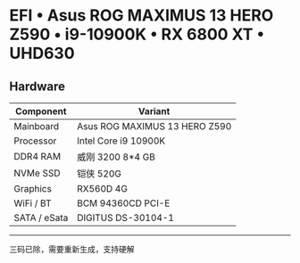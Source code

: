 # EFI • Asus ROG MAXIMUS 13 HERO Z590 • i9-10900K • RX 6800 XT • UHD630 
## Hardware

| Component    | Variant            | 
|--------------|---------------------- |
| Mainboard    | Asus ROG MAXIMUS 13 HERO Z590      |                                       
| Processor    | Intel Core i9 10900K   | 
| DDR4 RAM     | 威刚 3200 8*4 GB |
| NVMe SSD     | 铠侠 520G    | 
| Graphics     | RX560D 4G     | 
| WiFi / BT    | BCM 94360CD PCI-E    | 
| SATA / eSata | DIGITUS DS-30104-1     | 
***
三码已除，需要重新生成，支持硬解